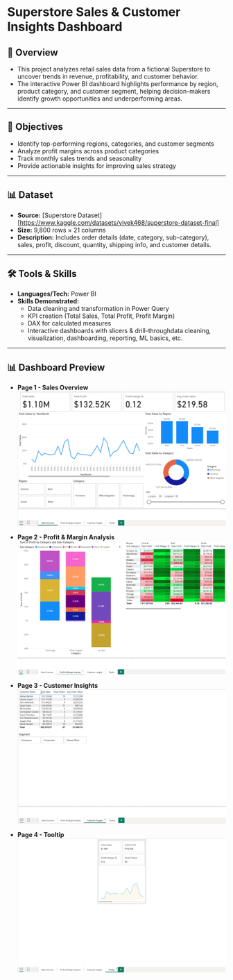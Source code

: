 # Superstore Sales & Customer Insights Dashboard

## 📖 Overview
- This project analyzes retail sales data from a fictional Superstore to uncover trends in revenue, profitability, and customer behavior.
- The interactive Power BI dashboard highlights performance by region, product category, and customer segment, helping decision-makers identify growth opportunities and underperforming areas.
---

## 🎯 Objectives
- Identify top-performing regions, categories, and customer segments
- Analyze profit margins across product categories
- Track monthly sales trends and seasonality
- Provide actionable insights for improving sales strategy

---

## 📊 Dataset
- **Source:** [Superstore Dataset][https://www.kaggle.com/datasets/vivek468/superstore-dataset-final]  
- **Size:** 9,800 rows × 21 columns
- **Description:** Includes order details (date, category, sub-category), sales, profit, discount, quantity, shipping info, and customer details.
---

## 🛠️ Tools & Skills
- **Languages/Tech:** Power BI
- **Skills Demonstrated:**
  - Data cleaning and transformation in Power Query
  - KPI creation (Total Sales, Total Profit, Profit Margin)
  - DAX for calculated measures
  - Interactive dashboards with slicers & drill-throughdata cleaning, visualization, dashboarding, reporting, ML basics, etc.  

---

## 📊 Dashboard Preview
- **Page 1 - Sales Overview**
  ![superstore-sales-dashboard](reports/sales-overview.png)

  
- **Page 2 - Profit & Margin Analysis**
  ![superstore-sales-dashboard](reports/profit-margin-analysis.png)

  
- **Page 3 - Customer Insights**
  ![superstore-sales-dashboard](reports/customer-insights.png)

  
- **Page 4 - Tooltip**
  ![superstore-sales-dashboard](reports/tooltip.png)
